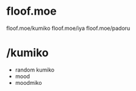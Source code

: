 # floof.moe
floof.moe/kumiko
floof.moe/iya
floof.moe/padoru

# /kumiko
- random kumiko
- mood
- moodmiko